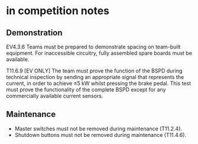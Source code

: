 
# in competition notes

## Demonstration
EV4.3.6 Teams must be prepared to demonstrate spacing on team-built equipment. For inaccessible circuitry, fully assembled spare boards must be available.

T11.6.9 [EV ONLY] The team must prove the function of the BSPD during technical inspection by
sending an appropriate signal that represents the current, in order to achieve ≤5 kW whilst
pressing the brake pedal. This test must prove the functionality of the complete BSPD except
for any commercially available current sensors.

## Maintenance
- Master switches must not be removed during maintenance (T11.2.4).
- Shutdown buttons  must not be removed during maintenance (T11.4.6).
